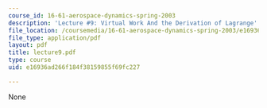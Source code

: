 ```yaml
---
course_id: 16-61-aerospace-dynamics-spring-2003
description: 'Lecture #9: Virtual Work And the Derivation of Lagrange''s Equations'
file_location: /coursemedia/16-61-aerospace-dynamics-spring-2003/e16936ad266f184f38159855f69fc227_lecture9.pdf
file_type: application/pdf
layout: pdf
title: lecture9.pdf
type: course
uid: e16936ad266f184f38159855f69fc227

---
```

None